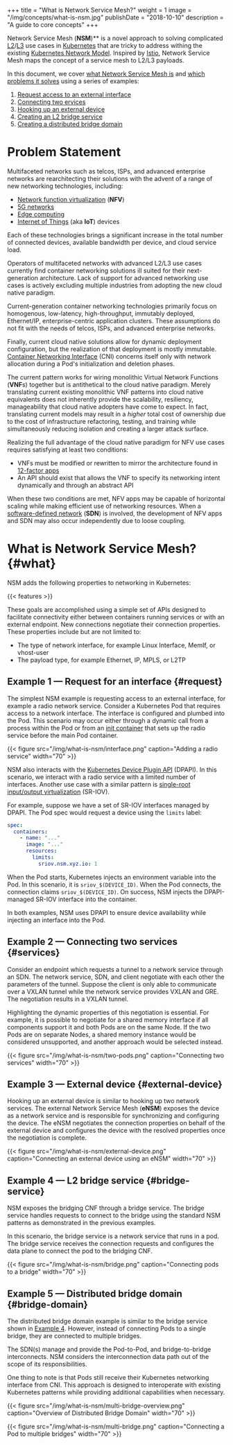 +++
title = "What is Network Service Mesh?"
weight = 1
image = "/img/concepts/what-is-nsm.jpg"
publishDate = "2018-10-10"
description = "A guide to core concepts"
+++

Network Service Mesh (**NSM**)** is a novel approach to solving complicated [L2](https://en.wikipedia.org/wiki/Data_link_layer)/[L3](https://en.wikipedia.org/wiki/Network_layer) use cases in [Kubernetes](https://kubernetes.io) that are tricky to address withing the existing [Kubernetes Network Model](https://caylent.com/kubernetes-networking-model/). Inspired by [Istio](https://istio.io), Network Service Mesh maps the concept of a service mesh to L2/L3 payloads.

In this document, we cover [what Network Service Mesh is](#what) and [which problems it solves](#problem-statement) using a series of examples:

1. [Request access to an external interface](#request)
1. [Connecting two ervices](#services)
1. [Hooking up an external device](#external-device)
1. [Creating an L2 bridge service](#bridge-service)
1. [Creating a distributed bridge domain](#bridge-domain)


# Problem Statement

Multifaceted networks such as telcos, ISPs, and advanced enterprise networks are rearchitecting their solutions with the advent of a range of new networking technologies, including:

* [Network function virtualization](https://en.wikipedia.org/wiki/Network_function_virtualization) (**NFV**)
* [5G networks](https://en.wikipedia.org/wiki/5G)
* [Edge computing](https://www.networkworld.com/article/3224893/what-is-edge-computing-and-how-it-s-changing-the-network.html)
* [Internet of Things](https://www.sap.com/trends/internet-of-things.html) (aka **IoT**) devices

Each of these technologies brings a significant increase in the total number of connected devices, available bandwidth per device, and cloud service load.

Operators of multifaceted networks with advanced L2/L3 use cases currently find container networking solutions ill suited for their next-generation architecture. Lack of support for advanced networking use cases is actively excluding multiple industries from adopting the new cloud native paradigm.

Current-generation container networking technologies primarily focus on homogenous, low-latency, high-throughput, immutably deployed, Ethernet/IP, enterprise-centric application clusters. These assumptions do not fit with the needs of telcos, ISPs, and advanced enterprise networks.

Finally, current cloud native solutions allow for dynamic deployment configuration, but the realization of that deployment is mostly immutable. [Container Networking Interface](https://github.com/containernetworking/cni) (CNI) concerns itself only with network allocation during a Pod's initialization and deletion phases.

The current pattern works for wiring monolithic Virtual Network Functions (**VNF**s) together but is antithetical to the cloud native paradigm. Merely translating current existing monolithic VNF patterns into cloud native equivalents does not inherently provide the scalability, resiliency, manageability that cloud native adopters have come to expect. In fact, translating current models may result in a *higher* total cost of ownership due to the cost of infrastructure refactoring, testing, and training while simultaneously reducing isolation and creating a larger attack surface.

Realizing the full advantage of the cloud native paradigm for NFV use cases requires satisfying at least two conditions:

* VNFs must be modified or rewritten to mirror the architecture found in [12-factor apps](https://12factor.net/)
* An API should exist that allows the VNF to specify its networking intent dynamically and through an abstract API

When these two conditions are met, NFV apps may be capable of horizontal scaling while making efficient use of networking resources. When a [software-defined network](https://www.opennetworking.org/sdn-definition) (**SDN**) is involved, the development of NFV apps and SDN may also occur independently due to loose coupling.

# What is Network Service Mesh? {#what}

NSM adds the following properties to networking in Kubernetes:

{{< features >}}

These goals are accomplished using a simple set of APIs designed to facilitate connectivity either between containers running services or with an external endpoint. New connections negotiate their connection properties. These properties include but are not limited to:

* The type of network interface, for example Linux Interface, MemIf, or vhost-user
* The payload type, for example Ethernet, IP, MPLS, or L2TP

## Example 1 — Request for an interface {#request}

The simplest NSM example is requesting access to an external interface, for example a radio network service. Consider a Kubernetes Pod that requires access to a network interface. The interface is configured and plumbed into the Pod. This scenario may occur either through a dynamic call from a process within the Pod or from an [init container](https://kubernetes.io/docs/concepts/workloads/pods/init-containers/) that sets up the radio service before the main Pod container.

{{< figure src="/img/what-is-nsm/interface.png" caption="Adding a radio service" width="70" >}}

NSM also interacts with the [Kubernetes Device Plugin API](https://kubernetes.io/docs/concepts/extend-kubernetes/compute-storage-net/device-plugins/) (DPAPI). In this scenario, we interact with a radio service with a limited number of interfaces. Another use case with a similar pattern is [single-root input/output virtualization](https://en.wikipedia.org/wiki/Single-root_input/output_virtualization) (SR-IOV).

For example, suppose we have a set of SR-IOV interfaces managed by DPAPI. The Pod spec would request a device using the `limits` label:

```yaml
spec:
  containers:
    - name: "..."
      image: "..."
      resources:
        limits:
          sriov.nsm.xyz.io: 1
```

When the Pod starts, Kubernetes injects an environment variable into the Pod. In this scenario, it is `sriov_$(DEVICE_ID)`. When the Pod connects, the connection claims `sriov_$(DEVICE_ID)`. On success, NSM injects the DPAPI-managed SR-IOV interface into the container.

In both examples, NSM uses DPAPI to ensure device availability while injecting an interface into the Pod.
 
## Example 2 — Connecting two services {#services}

Consider an endpoint which requests a tunnel to a network service through an SDN. The network service, SDN, and client negotiate with each other the parameters of the tunnel. Suppose the client is only able to communicate over a VXLAN tunnel while the network service provides VXLAN and GRE. The negotiation results in a VXLAN tunnel.

Highlighting the dynamic properties of this negotiation is essential. For example, it is possible to negotiate for a shared memory interface if all components support it and both Pods are on the same Node. If the two Pods are on separate Nodes, a shared memory instance would be considered unsupported, and another approach would be selected instead.

{{< figure src="/img/what-is-nsm/two-pods.png" caption="Connecting two services" width="70" >}}

## Example 3 — External device {#external-device}

Hooking up an external device is similar to hooking up two network services. The external Network Service Mesh (**eNSM**) exposes the device as a network service and is responsible for synchronizing and configuring the device. The eNSM negotiates the connection properties on behalf of the external device and configures the device with the resolved properties once the negotiation is complete. 

{{< figure src="/img/what-is-nsm/external-device.png" caption="Connecting an external device using an eNSM" width="70" >}}

## Example 4 — L2 bridge service {#bridge-service}

NSM exposes the bridging CNF through a bridge service. The bridge service handles requests to connect to the bridge using the standard NSM patterns as demonstrated in the previous examples.

In this scenario, the bridge service is a network service that runs in a pod. The bridge service receives the connection requests and configures the data plane to connect the pod to the bridging CNF.

{{< figure src="/img/what-is-nsm/bridge.png" caption="Connecting pods to a bridge" width="70" >}}

## Example 5 — Distributed bridge domain {#bridge-domain}

The distributed bridge domain example is similar to the bridge service shown in [Example 4](#bridge-service). However, instead of connecting Pods to a single bridge, they are connected to multiple bridges.

The SDN(s) manage and provide the Pod-to-Pod, and bridge-to-bridge interconnects. NSM considers the interconnection data path out of the scope of its responsibilities.

One thing to note is that Pods still receive their Kubernetes networking interface from CNI. This approach is designed to interoperate with existing Kubernetes patterns while providing additional capabilities when necessary.

{{< figure src="/img/what-is-nsm/multi-bridge-overview.png" caption="Overview of Distributed Bridge Domain" width="70" >}}

{{< figure src="/img/what-is-nsm/multi-bridge.png" caption="Connecting a Pod to multiple bridges" width="70" >}}
